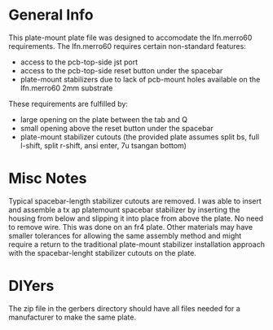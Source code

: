 # General Info
This plate-mount plate file was designed to accomodate the lfn.merro60 requirements.
The lfn.merro60 requires certain non-standard features:
- access to the pcb-top-side jst port
- access to the pcb-top-side reset button under the spacebar
- plate-mount stabilizers due to lack of pcb-mount holes available on the lfn.merro60 2mm substrate

These requirements are fulfilled by:
- large opening on the plate between the tab and Q
- small opening above the reset button under the spacebar
- plate-mount stabilizer cutouts (the provided plate assumes split bs, full l-shift, split r-shift, ansi enter, 7u tsangan bottom)

# Misc Notes
Typical spacebar-length stabilizer cutouts are removed. I was able to insert and assemble a tx ap platemount spacebar stabilizer
by inserting the housing from below and slipping it into place from above the plate. No need to remove wire. This was done on an
fr4 plate. Other materials may have smaller tolerances for allowing the same assembly method and might require a return to the
traditional plate-mount stabilizer installation approach with the spacebar-lenght stabilizer cutouts on the plate.

# DIYers
The zip file in the gerbers directory should have all files needed for a manufacturer to make the same plate.
